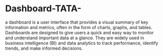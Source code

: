 # Dashboard-TATA-
  
   a dashboard is a user interface that provides a visual summary of key information and metrics, often in the form of charts, graphs, and tables. Dashboards are designed to give users a quick and easy way to monitor and understand important data at a glance. They are widely used in business intelligence (BI) and data analytics to track performance, identify trends, and make informed decisions.
